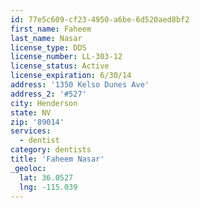 ```yaml
---
id: 77e5c609-cf23-4950-a6be-6d520aed8bf2
first_name: Faheem
last_name: Nasar
license_type: DDS
license_number: LL-303-12
license_status: Active
license_expiration: 6/30/14
address: '1350 Kelso Dunes Ave'
address_2: '#527'
city: Henderson
state: NV
zip: '89014'
services:
  - dentist
category: dentists
title: 'Faheem Nasar'
_geoloc:
  lat: 36.0527
  lng: -115.039
---
```


